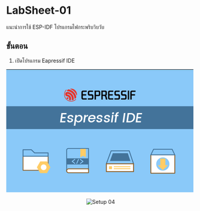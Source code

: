 # LabSheet-01
แนะนำการใช้ ESP-IDF โปรแกรมไฟกระพริบวิบวับ

## ขั้นตอน
1. เปิดโปรแกรม Eapressif IDE


![alt](Images/ESP-IDF-Splash-screen.png)

<p align="center">
<img  src="Pictures/" alt="Setup 04" style="width:500px;" >
</p>